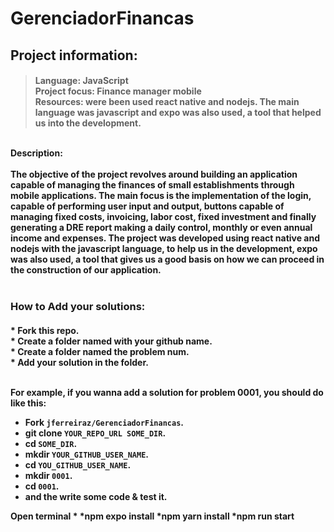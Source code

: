 # GerenciadorFinancas

<h2>Project information:</h2>
<h4>

>Language: JavaScript <br>
>Project focus: Finance manager mobile<br>
>Resources: were been used react native and nodejs. The main language was javascript and expo was also used, a tool that helped us into the development.

<br>
Description: <br><br>
The objective of the project revolves around building an application capable of managing the finances of small establishments through mobile applications. 
The main focus is the implementation of the login, capable of performing user input and output, buttons capable of managing fixed costs, invoicing, labor cost, fixed investment and finally generating a DRE report making a daily control, monthly or even annual income and expenses.
The project was developed using react native and nodejs with the javascript language, to help us in the development, expo was also used, a tool that gives us a good basis on how we can proceed in the construction of our application.
<br><br>

### How to Add your solutions:
<h4>
  * Fork this repo. <br>
  * Create a folder named with your github name.<br>
  * Create a folder named the problem num.<br>
  * Add your solution in the folder.<br><br>

For example, if you wanna add a solution for problem 0001, you should do like this:

  * Fork `jferreiraz/GerenciadorFinancas`.
  * git clone `YOUR_REPO_URL SOME_DIR`.
  * cd `SOME_DIR`.
  * mkdir `YOUR_GITHUB_USER_NAME`.
  * cd `YOU_GITHUB_USER_NAME`.
  * mkdir `0001`.
  * cd `0001`.
  * and the write some code & test it.
  
  Open terminal
  *
  *npm expo install
  *npm yarn install
  *npm run start

 </h4>
